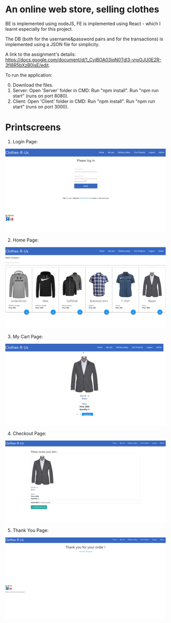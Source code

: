 # An online web store, selling clothes

BE is implemented using nodeJS, FE is implemented using React - which I learnt especially for this project.

The DB (both for the username&password pairs and for the transactions) is implemented using a JSON file for simplicity.

A link to the assignment's details: https://docs.google.com/document/d/1_CvjBOA03iqN0Tdl3-vrpOJU0E2R-3fI8R5bXzB0isE/edit.

To run the application:

0) Download the files.
1) Server:
Open 'Server' folder in CMD: 
Run "npm install".
Run "npm run start" (runs on port 8080).
2) Client:
Open 'Client' folder in CMD: 
Run "npm install".
Run "npm run start" (runs on port 3000).


# Printscreens


1) Login Page:


![alt text](https://github.com/YonatanBandel/Clothes-R-Us/blob/master/printscreen1.png)


2) Home Page:


![alt text](https://github.com/YonatanBandel/Clothes-R-Us/blob/master/printscreen2.png)


3) My Cart Page:


![alt text](https://github.com/YonatanBandel/Clothes-R-Us/blob/master/printscreen3.png)


4) Checkout Page:


![alt text](https://github.com/YonatanBandel/Clothes-R-Us/blob/master/printscreen4.png)


5) Thank You Page:


![alt text](https://github.com/YonatanBandel/Clothes-R-Us/blob/master/printscreen5.png)
